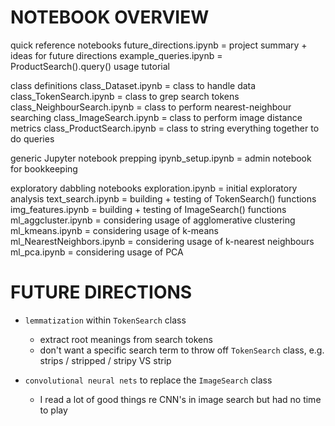 # NOTEBOOK OVERVIEW
quick reference notebooks
  future_directions.ipynb                 = project summary + ideas for future directions
  example_queries.ipynb                   = ProductSearch().query()  usage tutorial

class definitions
  class_Dataset.ipynb                     = class to handle data
  class_TokenSearch.ipynb                 = class to grep search tokens
  class_NeighbourSearch.ipynb             = class to perform nearest-neighbour searching
  class_ImageSearch.ipynb                 = class to perform image distance metrics
  class_ProductSearch.ipynb               = class to string everything together to do queries

generic Jupyter notebook prepping
  ipynb_setup.ipynb                       = admin notebook for bookkeeping

exploratory dabbling notebooks
  exploration.ipynb                       = initial exploratory analysis
  text_search.ipynb                       = building + testing of TokenSearch() functions
  img_features.ipynb                      = building + testing of ImageSearch() functions
  ml_aggcluster.ipynb                     = considering usage of agglomerative clustering
  ml_kmeans.ipynb                         = considering usage of k-means
  ml_NearestNeighbors.ipynb               = considering usage of k-nearest neighbours
  ml_pca.ipynb                            = considering usage of PCA

# FUTURE DIRECTIONS
- `lemmatization` within `TokenSearch` class
  - extract root meanings from search tokens
  - don't want a specific search term to throw off `TokenSearch` class, e.g. strips / stripped / stripy VS strip

- `convolutional neural nets` to replace the `ImageSearch` class
  - I read a lot of good things re CNN's in image search but had no time to play